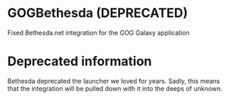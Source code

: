 # GOGBethesda (DEPRECATED)
Fixed Bethesda.net integration for the GOG Galaxy application

# Deprecated information
Bethesda deprecated the launcher we loved for years.
Sadly, this means that the integration will be pulled down
with it into the deeps of unknown.
